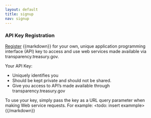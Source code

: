 ```yaml
---
layout: default
title: signup
nav: signup
---
```


### API Key Registration

<a href="https://api.data.gov/signup" target="_blank">Register</a> 
{{markdown}}
for your own, unique application programming interface (API) key to access and use web services made available via transparency.treasury.gov. 

Your API Key:
+  Uniquely identifies you
+	Should be kept private and should not be shared.
+	Give you access to API’s made available through transparency.treasury.gov

To use your key, simply pass the key as a URL query parameter when making Web service requests. For example: <todo: insert exammple>
{{/markdown}}
